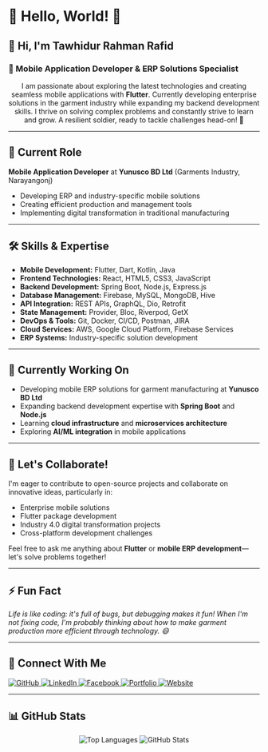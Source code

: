 # 🌟 Hello, World! 🌟

## 👋 Hi, I'm **Tawhidur Rahman Rafid**
### 🚀 Mobile Application Developer & ERP Solutions Specialist

<p align="center">
I am passionate about exploring the latest technologies and creating seamless mobile applications with <strong>Flutter</strong>. 
Currently developing enterprise solutions in the garment industry while expanding my backend development skills. 
I thrive on solving complex problems and constantly strive to learn and grow. A resilient soldier, ready to tackle challenges head-on! 💪
</p>

---

## 🏢 Current Role
**Mobile Application Developer** at **Yunusco BD Ltd** (Garments Industry, Narayangonj)
- Developing ERP and industry-specific mobile solutions
- Creating efficient production and management tools
- Implementing digital transformation in traditional manufacturing

---

## 🛠️ Skills & Expertise
- **Mobile Development:** Flutter, Dart, Kotlin, Java
- **Frontend Technologies:** React, HTML5, CSS3, JavaScript
- **Backend Development:** Spring Boot, Node.js, Express.js
- **Database Management:** Firebase, MySQL, MongoDB, Hive
- **API Integration:** REST APIs, GraphQL, Dio, Retrofit
- **State Management:** Provider, Bloc, Riverpod, GetX
- **DevOps & Tools:** Git, Docker, CI/CD, Postman, JIRA
- **Cloud Services:** AWS, Google Cloud Platform, Firebase Services
- **ERP Systems:** Industry-specific solution development

---

## 🌱 Currently Working On
- Developing mobile ERP solutions for garment manufacturing at **Yunusco BD Ltd**
- Expanding backend development expertise with **Spring Boot** and **Node.js**
- Learning **cloud infrastructure** and **microservices architecture**
- Exploring **AI/ML integration** in mobile applications

---

## 🤝 Let's Collaborate!
I'm eager to contribute to open-source projects and collaborate on innovative ideas, particularly in:
- Enterprise mobile solutions
- Flutter package development
- Industry 4.0 digital transformation projects
- Cross-platform development challenges

Feel free to ask me anything about **Flutter** or **mobile ERP development**—let's solve problems together!

---

## ⚡ Fun Fact
<em>Life is like coding: it's full of bugs, but debugging makes it fun! When I'm not fixing code, I'm probably thinking about how to make garment production more efficient through technology. 😄</em>

---

## 🔗 Connect With Me
<p>
<a href="https://github.com/rafid-tawhid" target="_blank">
  <img src="https://img.shields.io/badge/GitHub-100000?style=for-the-badge&logo=github&logoColor=white" alt="GitHub">
</a>
<a href="https://www.linkedin.com/in/tawhidur-rahman-rafid-5a6b75175/" target="_blank">
  <img src="https://img.shields.io/badge/LinkedIn-0077B5?style=for-the-badge&logo=linkedin&logoColor=white" alt="LinkedIn">
</a>
<a href="https://www.facebook.com/RAFI5D" target="_blank">
  <img src="https://img.shields.io/badge/Facebook-1877F2?style=for-the-badge&logo=facebook&logoColor=white" alt="Facebook">
</a>
<a href="https://rafid-tawhid.github.io/my-dev-profile/" target="_blank">
  <img src="https://img.shields.io/badge/Portfolio-4285F4?style=for-the-badge&logo=google&logoColor=white" alt="Portfolio">
</a>
<a href="https://rafid-tawhid.github.io/personal-website/" target="_blank">
  <img src="https://img.shields.io/badge/Website-FF5733?style=for-the-badge&logo=html5&logoColor=white" alt="Website">
</a>
</p>

---

## 📊 GitHub Stats
<p align="center">
  <img src="https://github-readme-stats.vercel.app/api/top-langs/?username=Rafid-tawhid&layout=compact&theme=radical" alt="Top Languages">
  <img src="https://github-readme-stats.vercel.app/api?username=Rafid-tawhid&show_icons=true&theme=radical&count_private=true" alt="GitHub Stats">
</p>
